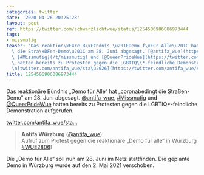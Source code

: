 ```yaml
---
categories: twitter
date: '2020-04-26 20:25:28'
layout: post
ref: https://twitter.com/schwarzlichtwue/status/1254506906086973444
tags:
- missmutig
teaser: "Das reaktion\xE4re B\xFCndnis \u201EDemo f\xFCr Alle\u201C hat \u201Ecoronabedingt\
  \ die Stra\xDFen-Demo\u201C am 28. Juni abgesagt. [@antifa_wue](https://twitter.com/antifa_wue),\
  \ [#Missmutig](/t/missmutig) und [@QueerPrideWue](https://twitter.com/QueerPrideWue)\
  \ hatten bereits zu Protesten gegen die LGBTIQ\\*-feindliche Demonstration aufgerufen.\n\
  \n[twitter.com/antifa_wue/sta\u2026](https://twitter.com/antifa_wue/status/1250826837564981248?s=19)"
title: 1254506906086973444
---
```

Das reaktionäre Bündnis „Demo für Alle“ hat „coronabedingt die Straßen-Demo“ am 28. Juni abgesagt. [@antifa_wue](https://twitter.com/antifa_wue), [#Missmutig](/t/missmutig) und [@QueerPrideWue](https://twitter.com/QueerPrideWue) hatten bereits zu Protesten gegen die LGBTIQ\*-feindliche Demonstration aufgerufen.

[twitter.com/antifa_wue/sta…](https://twitter.com/antifa_wue/status/1250826837564981248?s=19)
> <b>Antifa Würzburg</b> ([@antifa_wue](https://twitter.com/antifa_wue)):  
>Aufruf zum Protest gegen die reaktionäre „Demo für alle“ in Würzburg [#WUE2806](/t/wue2806)!   


Die „Demo für Alle“ soll nun am 28. Juni im Netz stattfinden. Die geplante Demo in Würzburg wurde auf den 2. Mai 2021 verschoben.